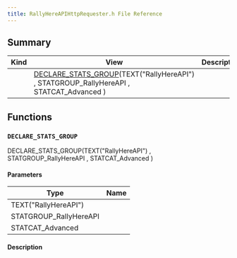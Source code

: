 ```yaml
---
title: RallyHereAPIHttpRequester.h File Reference
---
```


## Summary
| Kind | View | Description |
|------|------|-------------|
||[DECLARE_STATS_GROUP](/unreal-plugins/all/rallyhereapihttprequester_8h/#RallyHereAPIHttpRequester_8h_1a2192d4a554d05bde45b55defc14fab2d)(TEXT("RallyHereAPI") , STATGROUP_RallyHereAPI , STATCAT_Advanced )||
## Functions



### `DECLARE_STATS_GROUP` <a id="RallyHereAPIHttpRequester_8h_1a2192d4a554d05bde45b55defc14fab2d"></a>

 DECLARE_STATS_GROUP(TEXT("RallyHereAPI") , STATGROUP_RallyHereAPI , STATCAT_Advanced )

#### Parameters

| Type | Name |
|------|------|
|TEXT("RallyHereAPI")||
|STATGROUP_RallyHereAPI||
|STATCAT_Advanced||

#### Description







